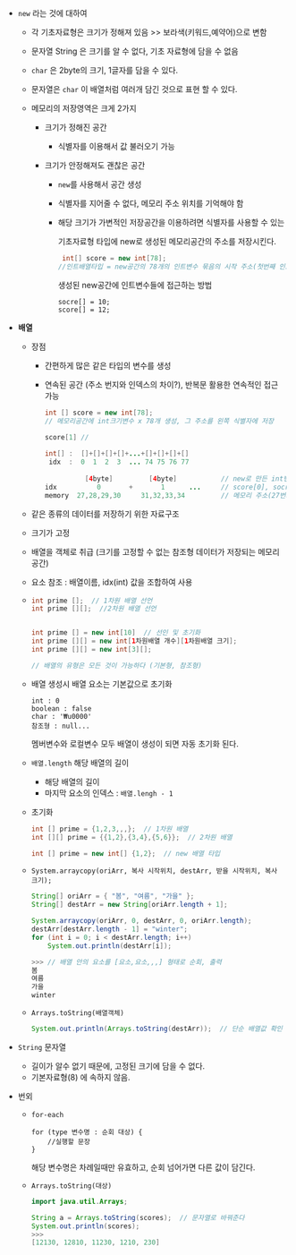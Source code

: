 - `new` 라는 것에 대하여

  - 각 기초자료형은 크기가 정해져 있음  >>  보라색(키워드,예약어)으로 변함
  - 문자열 String 은 크기를 알 수 없다, 기초 자료형에 담을 수 없음
  - `char` 은 2byte의 크기, 1글자를 담을 수 있다.
  - 문자열은 `char` 이 배열처럼 여러개 담긴 것으로 표현 할 수 있다.

  

  - 메모리의 저장영역은 크게 2가지

    - 크기가 정해진 공간

      - 식별자를 이용해서 값 불러오기 가능

    - 크기가 안정해져도 괜찮은 공간

      - `new`를 사용해서 공간 생성
      
      - 식별자를 지어줄 수 없다, 메모리 주소 위치를 기억해야 함
      
      - 해당 크기가 가변적인 저장공간을 이용하려면 식별자를 사용할 수 있는
      
        기초자료형 타입에 new로 생성된 메모리공간의 주소를 저장시킨다.
      
        ```java
         int[] score = new int[78]; 
        //인트배열타입 = new공간의 78개의 인트변수 묶음의 시작 주소(첫번째 인트변수 주소)
        ```
      
        생성된 new공간에 인트변수들에 접근하는 방법
      
        ```
        socre[] = 10;
        score[] = 12;
        ```
      



- **배열**

  - 장점

    - 간편하게 많은 같은 타입의 변수를 생성

    - 연속된 공간 (주소 번지와 인덱스의 차이?), 반복문 활용한 연속적인 접근 가능

      ```java
      int [] score = new int[78]; 
      // 메모리공간에 int크기변수 x 78개 생성, 그 주소를 왼쪽 식별자에 저장
      
      score[1] // 
          
      int[] :  []+[]+[]+[]+...+[]+[]+[]+[]    
       idx  :  0  1  2  3  ... 74 75 76 77
          
                [4byte]         [4byte]           // new로 만든 int변수가 78개
      idx          0       +       1      ...     // score[0], socre[1]...
      memory  27,28,29,30     31,32,33,34         // 메모리 주소(27번지, 28번지..)
      ```

  
  
  
  - 같은 종류의 데이터를 저장하기 위한 자료구조
  
  - 크기가 고정
  
  - 배열을 객체로 취급 (크기를 고정할 수 없는 참조형 데이터가 저장되는 메모리 공간)

  - 요소 참조 : 배열이름, idx(int) 값을 조합하여 사용

  - ```java
    int prime [];  // 1차원 배열 선언
    int prime [][];  //2차원 배열 선언
    
    
    int prime [] = new int[10]  // 선인 및 초기화
    int prime [][] = new int[1차원배열 개수][1차원배열 크기];
    int prime [][] = new int[3][];
    
    // 배열의 유형은 모든 것이 가능하다 (기본형, 참조형)
    ```
  
  - 배열 생성시 배열 요소는 기본값으로 초기화
  
    ```
    int : 0
    boolean : false
    char : '₩u0000'
    참조형 : null...
    ```
  
    멤버변수와 로컬변수 모두 배열이 생성이 되면 자동 초기화 된다.
  
  - `배열.length` 해당 배열의 길이
    - 해당 배열의 길이
    - 마지막 요소의 인덱스  :  `배열.lengh - 1`
  
  - 초기화
  
    ```java
    int [] prime = {1,2,3,,,};  // 1차원 배열
    int [][] prime = {{1,2},{3,4},{5,6}};  // 2차원 배열
    
    int [] prime = new int[] {1,2};  // new 배열 타입
    ```
  
  - `System.arraycopy(oriArr, 복사 시작위치, destArr, 받을 시작위치, 복사 크기);`
  
    ```java
    String[] oriArr = { "봄", "여름", "가을" };
    String[] destArr = new String[oriArr.length + 1];
    
    System.arraycopy(oriArr, 0, destArr, 0, oriArr.length);
    destArr[destArr.length - 1] = "winter";
    for (int i = 0; i < destArr.length; i++)
    	System.out.println(destArr[i]);
    
    >>> // 배열 안의 요소를 [요소,요소,,,] 형태로 순회, 출력
    봄
    여름
    가을
    winter
    ```
  
  - `Arrays.toString(배열객체)`
  
    ```java
    System.out.println(Arrays.toString(destArr));  // 단순 배열값 확인
    ```
  
    



- `String` 문자열
  - 길이가 알수 없기 때문에, 고정된 크기에 담을 수 없다.
  - 기본자료형(8) 에 속하지 않음.



- 번외

  - `for-each` 

    ```
    for (type 변수명 : 순회 대상) {
    	//실행할 문장
    }
    ```

    해당 변수명은 차례일때만 유효하고, 순회 넘어가면 다른 값이 담긴다.

  - `Arrays.toString(대상)`

    ```java
    import java.util.Arrays;
    
    String a = Arrays.toString(scores);  // 문자열로 바꿔준다
    System.out.println(scores); 
    >>>
    [12130, 12810, 11230, 1210, 230]
    ```

    